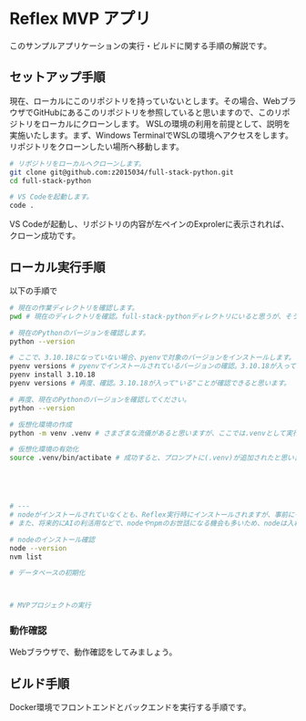 # Reflex MVP アプリ

このサンプルアプリケーションの実行・ビルドに関する手順の解説です。





## セットアップ手順

現在、ローカルにこのリポジトリを持っていないとします。その場合、WebブラウザでGitHubにあるこのリポジトリを参照していると思いますので、このリポジトリをローカルにクローンします。
WSLの環境の利用を前提として、説明を実施いたします。まず、Windows TerminalでWSLの環境へアクセスをします。リポジトリをクローンしたい場所へ移動します。

```bash
# リポジトリをローカルへクローンします。
git clone git@github.com:z2015034/full-stack-python.git
cd full-stack-python

# VS Codeを起動します。
code .
```

VS Codeが起動し、リポジトリの内容が左ペインのExprolerに表示されれば、クローン成功です。


## ローカル実行手順

以下の手順で

```bash
# 現在の作業ディレクトリを確認します。
pwd # 現在のディレクトリを確認。full-stack-pythonディレクトリにいると思うが、そうでない場合、先の手順でfull-stack-pythonディレクトリに移動すること

# 現在のPythonのバージョンを確認します。
python --version

# ここで、3.10.18になっていない場合、pyenvで対象のバージョンをインストールします。
pyenv versions # pyenvでインストールされているバージョンの確認。3.10.18が入って"いない"ことが確認できると思います。
pyenv install 3.10.18
pyenv versions # 再度、確認。3.10.18が入って"いる"ことが確認できると思います。

# 再度、現在のPythonのバージョンを確認してください。
python --version

# 仮想化環境の作成
python -m venv .venv # さまざまな流儀があると思いますが、ここでは.venvとして実行します。また、このプロジェクトの.gitignoreにも.venvで登録してあります。なんらかの事情で別の名前を使用する場合は、適宜、.gitignoreも修正して利用してください。

# 仮想化環境の有効化
source .venv/bin/actibate # 成功すると、プロンプトに(.venv)が追加されたと思います。





# ---
# nodeがインストールされていなくとも、Reflex実行時にインストールされますが、事前にインストールしておくとビルドの時間が短縮されます。
# また、将来的にAIの利活用などで、nodeやnpmのお世話になる機会も多いため、nodeは入れておきましょう。

# nodeのインストール確認
node --version
nvm list

# データベースの初期化



# MVPプロジェクトの実行


```

### 動作確認

Webブラウザで、動作確認をしてみましょう。


## ビルド手順

Docker環境でフロントエンドとバックエンドを実行する手順です。

```


```

